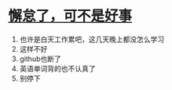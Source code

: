 # [懈怠了，可不是好事](https://github.com/yihong0618/gitblog/issues/70)

1. 也许是白天工作累吧，这几天晚上都没怎么学习
2. 这样不好
3. github也断了
4. 英语单词背的也不认真了
5. 别停下